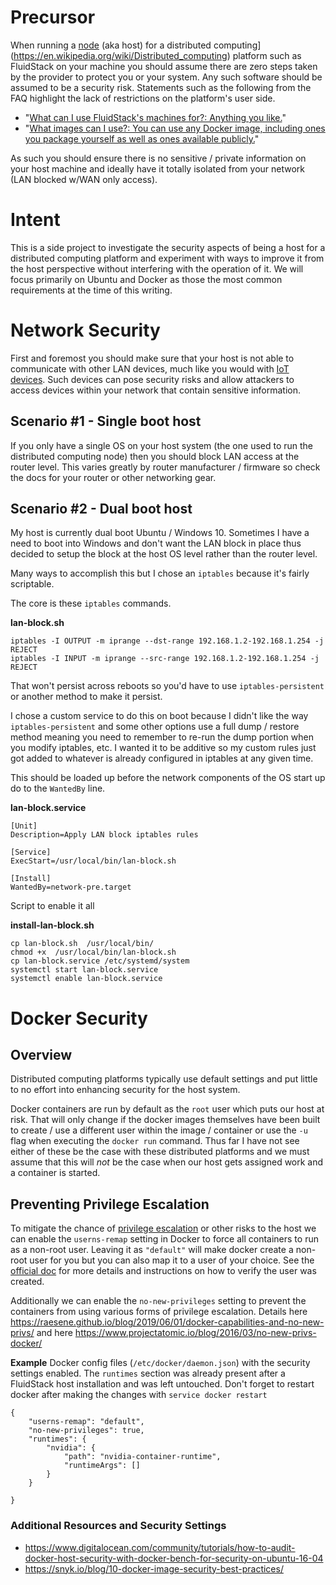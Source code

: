 # Precursor

When running a [node](https://en.wikipedia.org/wiki/Node_(networking)#Distributed_systems) (aka host) for a distributed computing](https://en.wikipedia.org/wiki/Distributed_computing) platform such as FluidStack on your machine you should assume there are zero steps taken by the provider to protect you or your system. Any such software should be assumed to be a security risk. Statements such as the following from the FAQ highlight the lack of restrictions on the platform's user side. 

* "[What can I use FluidStack's machines for?: Anything you like.](https://intercom.help/fluidstack/en/articles/3780947-what-can-i-use-fluidstack-s-machines-for)"
* "[What images can I use?: You can use any Docker image, including ones you package yourself as well as ones available publicly.](https://intercom.help/fluidstack/en/articles/3779227-what-images-can-i-use)"

As such you should ensure there is no sensitive / private information on your host machine and ideally have it totally isolated from your network (LAN blocked w/WAN only access).

# Intent

This is a side project to investigate the security aspects of being a host for a distributed computing platform and experiment with ways to improve it from the host perspective without interfering with the operation of it. We will focus primarily on Ubuntu and Docker as those the most common requirements at the time of this writing.


# Network Security

First and foremost you should make sure that your host is not able to communicate with other LAN devices, much like you would with [IoT devices](https://en.wikipedia.org/wiki/Internet_of_things). Such devices can pose security risks and allow attackers to access devices within your network that contain sensitive information.

## Scenario #1 - Single boot host
If you only have a single OS on your host system (the one used to run the distributed computing node) then you should block LAN access at the router level. This varies greatly by router manufacturer / firmware so check the docs for your router or other networking gear.

## Scenario #2 - Dual boot host

My host is currently dual boot Ubuntu / Windows 10. Sometimes I have a need to boot into Windows and don't want the LAN block in place thus decided to setup the block at the host OS level rather than the router level.

Many ways to accomplish this but I chose an `iptables` because it's fairly scriptable.

The core is these `iptables` commands.

**lan-block.sh**
```
iptables -I OUTPUT -m iprange --dst-range 192.168.1.2-192.168.1.254 -j REJECT
iptables -I INPUT -m iprange --src-range 192.168.1.2-192.168.1.254 -j REJECT
```

That won't persist across reboots so you'd have to use `iptables-persistent` or another method to make it persist.

I chose a custom service to do this on boot because I didn't like the way `iptables-persistent` and some other options use a full dump / restore method meaning you need to remember to re-run the dump portion when you modify iptables, etc. I wanted it to be additive so my custom rules just got added to whatever is already configured in iptables at any given time.

This should be loaded up before the network components of the OS start up do to the `WantedBy` line.

**lan-block.service**
```
[Unit]
Description=Apply LAN block iptables rules

[Service]
ExecStart=/usr/local/bin/lan-block.sh

[Install]
WantedBy=network-pre.target
```

Script to enable it all

**install-lan-block.sh**
```
cp lan-block.sh  /usr/local/bin/
chmod +x  /usr/local/bin/lan-block.sh
cp lan-block.service /etc/systemd/system
systemctl start lan-block.service
systemctl enable lan-block.service
```

# Docker Security

## Overview
Distributed computing platforms typically use default settings and put little to no effort into enhancing security for the host system.

Docker containers are run by default as the `root` user which puts our host at risk. That will only change if the docker images themselves have been built to create / use a different user within the image / container or use the `-u` flag when executing the `docker run` command. Thus far I have not see either of these be the case with these distributed platforms and we must assume that this will *not* be the case when our host gets assigned work and a container is started.

## Preventing Privilege Escalation

To mitigate the chance of [privilege escalation](https://en.wikipedia.org/wiki/Privilege_escalation) or other risks to the host we can enable the `userns-remap` setting in Docker to force all containers to run as a non-root user. Leaving it as `"default"` will make docker create a non-root user for you but you can also map it to a user of your choice. See the [official doc](https://docs.docker.com/engine/security/userns-remap/#enable-userns-remap-on-the-daemon) for more details and instructions on how to verify the user was created.

Additionally we can enable the `no-new-privileges` setting to prevent the containers from using various forms of privilege escalation. Details here https://raesene.github.io/blog/2019/06/01/docker-capabilities-and-no-new-privs/ and here https://www.projectatomic.io/blog/2016/03/no-new-privs-docker/

**Example** 
Docker config files (`/etc/docker/daemon.json`) with the security settings enabled. The `runtimes` section was already present after a FluidStack host installation and was left untouched. Don't forget to restart docker after making the changes with `service docker restart`
```
{
    "userns-remap": "default",
    "no-new-privileges": true,
    "runtimes": {
        "nvidia": {
            "path": "nvidia-container-runtime",
            "runtimeArgs": []
        }
    }

}
```

### Additional Resources and Security Settings
* https://www.digitalocean.com/community/tutorials/how-to-audit-docker-host-security-with-docker-bench-for-security-on-ubuntu-16-04
* https://snyk.io/blog/10-docker-image-security-best-practices/

